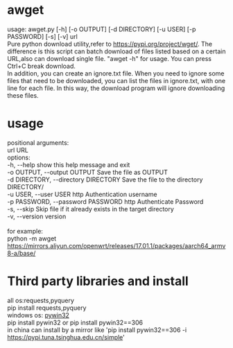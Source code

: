 # awget
usage: awget.py [-h] [-o OUTPUT] [-d DIRECTORY] [-u USER] [-p PASSWORD] [-s] [-v] url<br/>
Pure python download utility,refer to https://pypi.org/project/wget/. The difference is this script can batch download of files listed based on a certain URL,also can download single file. "awget -h" for usage. You can press Ctrl+C break download.<br/>
In addition, you can create an ignore.txt file. When you need to ignore some files that need to be downloaded, you can list the files in ignore.txt, with one line for each file. In this way, the download program will ignore downloading these files.<br/>

# usage
positional arguments:<br/>
  url                   URL<br/>
options:<br/>
  -h, --help   show this help message and exit<br/>
  -o OUTPUT, --output OUTPUT Save the file as OUTPUT<br/>
  -d DIRECTORY, --directory DIRECTORY Save the file to the directory DIRECTORY/<br/>
  -u USER, --user USER  http Authentication username<br/>
  -p PASSWORD, --password PASSWORD    http Authenticate Password<br/>
  -s, --skip      Skip file if it already exists in the target directory<br/>
  -v, --version    version<br/>
<br/>
for example:<br/>
python -m awget https://mirrors.aliyun.com/openwrt/releases/17.01.1/packages/aarch64_armv8-a/base/<br/>

# Third party libraries and install
all os:requests,pyquery<br/>
pip install requests,pyquery<br/>
windows os: [pywin32](https://github.com/mhammond/pywin32)<br/>
pip install pywin32 or pip install pywin32==306<br/>
in china can install by a mirror like 'pip install pywin32==306 -i https://pypi.tuna.tsinghua.edu.cn/simple'

